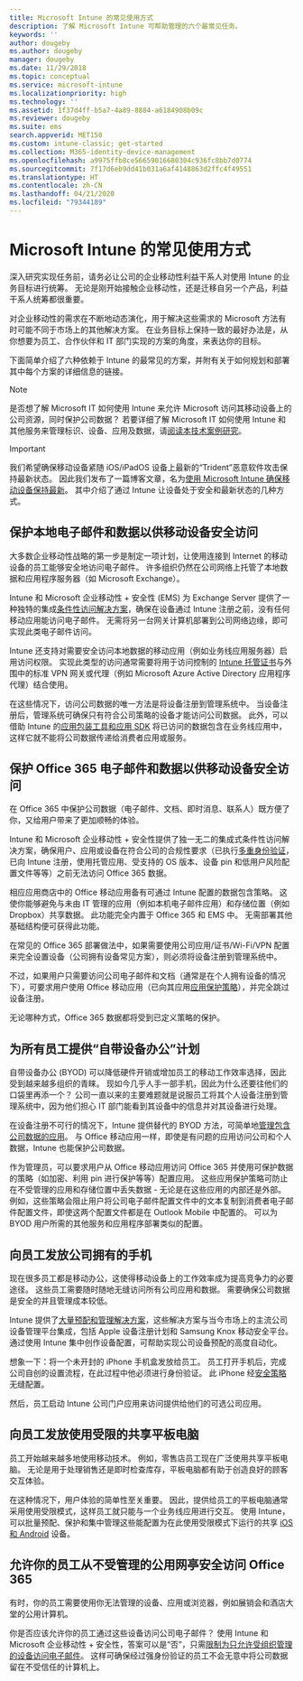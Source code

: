 ```yaml
---
title: Microsoft Intune 的常见使用方式
description: 了解 Microsoft Intune 可帮助管理的六个最常见任务。
keywords: ''
author: dougeby
ms.author: dougeby
manager: dougeby
ms.date: 11/29/2018
ms.topic: conceptual
ms.service: microsoft-intune
ms.localizationpriority: high
ms.technology: ''
ms.assetid: 1f37d4ff-b5a7-4a89-8884-a6184908b09c
ms.reviewer: dougeby
ms.suite: ems
search.appverid: MET150
ms.custom: intune-classic; get-started
ms.collection: M365-identity-device-management
ms.openlocfilehash: a9975ffb8ce56659016680304c936fc8bb7d0774
ms.sourcegitcommit: 7f17d6eb9dd41b031a6af4148863d2ffc4f49551
ms.translationtype: HT
ms.contentlocale: zh-CN
ms.lasthandoff: 04/21/2020
ms.locfileid: "79344189"
---
```

# <a name="common-ways-to-use-microsoft-intune"></a>Microsoft Intune 的常见使用方式

深入研究实现任务前，请务必让公司的企业移动性利益干系人对使用 Intune 的业务目标进行统筹。 无论是刚开始接触企业移动性，还是迁移自另一个产品，利益干系人统筹都很重要。  

对企业移动性的需求在不断地动态演化，用于解决这些需求的 Microsoft 方法有时可能不同于市场上的其他解决方案。 在业务目标上保持一致的最好办法是，从你想要为员工、合作伙伴和 IT 部门实现的方案的角度，来表达你的目标。  

下面简单介绍了六种依赖于 Intune 的最常见的方案，并附有关于如何规划和部署其中每个方案的详细信息的链接。

>[!NOTE]
>是否想了解 Microsoft IT 如何使用 Intune 来允许 Microsoft 访问其移动设备上的公司资源，同时保护公司数据？ 若要详细了解 Microsoft IT 如何使用 Intune 和其他服务来管理标识、设备、应用及数据，请[阅读本技术案例研究](https://www.microsoft.com/itshowcase/Article/Content/588)。  

>[!IMPORTANT]
>我们希望确保移动设备紧随 iOS/iPadOS 设备上最新的“Trident”恶意软件攻击保持最新状态。 因此我们发布了一篇博客文章，名为[使用 Microsoft Intune 确保移动设备保持最新](https://blogs.technet.microsoft.com/enterprisemobility/2016/08/26/ensuring-mobile-devices-are-up-to-date-using-microsoft-intune/)。 其中介绍了通过 Intune 让设备处于安全和最新状态的几种方式。

## <a name="protecting-your-on-premises-email-and-data-so-it-can-be-safely-accessed-by-mobile-devices"></a>保护本地电子邮件和数据以供移动设备安全访问

大多数企业移动性战略的第一步是制定一项计划，让使用连接到 Internet 的移动设备的员工能够安全地访问电子邮件。 许多组织仍然在公司网络上托管了本地数据和应用程序服务器（如 Microsoft Exchange）。

Intune 和 Microsoft 企业移动性 + 安全性 (EMS) 为 Exchange Server 提供了一种独特的集成[条件性访问解决方案](../protect/conditional-access.md)，确保在设备通过 Intune 注册之前，没有任何移动应用能访问电子邮件。 无需将另一台网关计算机部署到公司网络边缘，即可实现此类电子邮件访问。

Intune 还支持对需要安全访问本地数据的移动应用（例如业务线应用服务器）启用访问权限。 实现此类型的访问通常需要将用于访问控制的 [Intune 托管证书](../protect/certificates-configure.md)与外围中的标准 VPN 网关或代理（例如 Microsoft Azure Active Directory 应用程序代理）结合使用。

在这些情况下，访问公司数据的唯一方法是将设备注册到管理系统中。 当设备注册后，管理系统可确保只有符合公司策略的设备才能访问公司数据。 此外，可以借助 Intune 的[应用包装工具和应用 SDK](../developer/apps-prepare-mobile-application-management.md) 将已访问的数据包含在业务线应用中，这样它就不能将公司数据传递给消费者应用或服务。

<!-- Learn more about how to plan and deploy Intune to help secure on-premises email and data. -->

## <a name="protecting-your-office-365-email-and-data-so-it-can-be-safely-accessed-by-mobile-devices"></a>保护 Office 365 电子邮件和数据以供移动设备安全访问

在 Office 365 中保护公司数据（电子邮件、文档、即时消息、联系人）既方便了你，又给用户带来了更加顺畅的体验。

Intune 和 Microsoft 企业移动性 + 安全性提供了独一无二的集成式条件性访问解决方案，确保用户、应用或设备在符合公司的合规性要求（已执行[多重身份验证](../enrollment/multi-factor-authentication.md)，已向 Intune 注册，使用托管应用、受支持的 OS 版本、设备 pin 和低用户风险配置文件等等）之前无法访问 Office 365 数据。

相应应用商店中的 Office 移动应用备有可通过 Intune 配置的数据包含策略。 这使你能够避免与未由 IT 管理的应用（例如本机电子邮件应用）和存储位置（例如 Dropbox）共享数据。 此功能完全内置于 Office 365 和 EMS 中。 无需部署其他基础结构便可获得此功能。

在常见的 Office 365 部署做法中，如果需要使用公司应用/证书/Wi-Fi/VPN 配置来完全设置设备（公司拥有设备常见方案），则必须将设备注册到管理系统中。  

不过，如果用户只需要访问公司电子邮件和文档（通常是在个人拥有设备的情况下），可要求用户使用 Office 移动应用（已向其应用[应用保护策略](../apps/app-protection-policies.md)），并完全跳过设备注册。  

无论哪种方式，Office 365 数据都将受到已定义策略的保护。

<!-- Learn more about how to plan and deploy Intune to help secure Office 365 email and data. -->

## <a name="offer-a-bring-your-own-device-program-to-all-employees"></a>为所有员工提供“自带设备办公”计划

自带设备办公 (BYOD) 可以降低硬件开销或增加员工的移动工作效率选择，因此受到越来越多组织的青睐。 现如今几乎人手一部手机，因此为什么还要往他们的口袋里再添一个？ 公司一直以来的主要难题就是说服员工将其个人设备注册到管理系统中，因为他们担心 IT 部门能看到其设备中的信息并对其设备进行处理。  

在设备注册不可行的情况下，Intune 提供替代的 BYOD 方法，可简单地[管理包含公司数据的应用](../apps/app-protection-policies.md)。 与 Office 移动应用一样，即使是有问题的应用访问公司和个人数据，Intune 也能保护公司数据。  

作为管理员，可以要求用户从 Office 移动应用访问 Office 365 并使用可保护数据的策略（如加密、利用 pin 进行保护等等）配置应用。 这些应用保护策略可防止在不受管理的应用和存储位置中丢失数据 - 无论是在这些应用的内部还是外部。 例如，这些策略会阻止用户将公司电子邮件配置文件中的文本复制到消费者电子邮件配置文件，即使这两个配置文件都是在 Outlook Mobile 中配置的。 可以为 BYOD 用户所需的其他服务和应用程序部署类似的配置。

<!-- Learn more about how to plan and deploy Intune to support BYOD.-->

## <a name="issue-corporate-owned-phones-to-your-employees"></a>向员工发放公司拥有的手机

现在很多员工都是移动办公，这使得移动设备上的工作效率成为提高竞争力的必要途径。 这些员工需要随时随地无缝访问所有公司应用和数据。 需要确保公司数据是安全的并且管理成本较低。  

Intune 提供了[大量预配和管理解决方案](../enrollment/device-enrollment.md)，这些解决方案与当今市场上的主流公司设备管理平台集成，包括 Apple 设备注册计划和 Samsung Knox 移动安全平台。 通过使用 Intune 集中创作设备配置，可帮助实现公司设备预配的高度自动化。  

想象一下：将一个未开封的 iPhone 手机盒发放给员工。 员工打开手机后，完成公司自创的设置流程，在此过程中他必须进行身份验证。 此 iPhone 经[安全策略](../configuration/device-profiles.md)无缝配置。

然后，员工启动 Intune 公司门户应用来访问提供给他们的可选公司应用。

<!-- Learn more about how to plan and deploy Intune to support corporate owned devices. -->

## <a name="issue-limited-use-shared-tablets-to-your-employees"></a>向员工发放使用受限的共享平板电脑

员工开始越来越多地使用移动技术。 例如，零售店员工现在广泛使用共享平板电脑。  无论是用于处理销售还是即时检查库存，平板电脑都有助于创造良好的顾客交互体验。

在这种情况下，用户体验的简单性至关重要。 因此，提供给员工的平板电脑通常采用使用受限模式，这样员工就只能与一个业务线应用进行交互。 使用 Intune，可以批量预配、保护和集中管理这些能配置为在此使用受限模式下运行的共享 [iOS 和 Android](../configuration/device-profiles.md) 设备。

<!-- Learn more about how to plan and deploy Intune to support shared tablets. -->

## <a name="enable-your-employees-to-securely-access-office-365-from-an-unmanaged-public-kiosk"></a>允许你的员工从不受管理的公用网亭安全访问 Office 365

有时，你的员工需要使用你无法管理的设备、应用或浏览器，例如展销会和酒店大堂的公用计算机。

你是否应该允许你的员工通过这些设备访问公司电子邮件？ 使用 Intune 和 Microsoft 企业移动性 + 安全性，答案可以是“否”，只需[限制为只允许受组织管理的设备访问电子邮件](../protect/conditional-access.md)。 这样可确保经过强身份验证的员工不会无意中将公司数据留在不受信任的计算机上。
